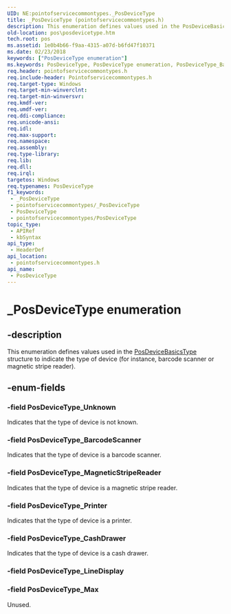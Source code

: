 ```yaml
---
UID: NE:pointofservicecommontypes._PosDeviceType
title: _PosDeviceType (pointofservicecommontypes.h)
description: This enumeration defines values used in the PosDeviceBasicsType structure to indicate the type of device (for instance, barcode scanner or magnetic stripe reader).
old-location: pos\posdevicetype.htm
tech.root: pos
ms.assetid: 1e0b4b66-f9aa-4315-a07d-b6fd47f10371
ms.date: 02/23/2018
keywords: ["PosDeviceType enumeration"]
ms.keywords: PosDeviceType, PosDeviceType enumeration, PosDeviceType_BarcodeScanner, PosDeviceType_CashDrawer, PosDeviceType_MagneticStripeReader, PosDeviceType_Max, PosDeviceType_Printer, PosDeviceType_Unknown, _PosDeviceType, pointofservicecommontypes/PosDeviceType, pointofservicecommontypes/PosDeviceType_BarcodeScanner, pointofservicecommontypes/PosDeviceType_CashDrawer, pointofservicecommontypes/PosDeviceType_MagneticStripeReader, pointofservicecommontypes/PosDeviceType_Max, pointofservicecommontypes/PosDeviceType_Printer, pointofservicecommontypes/PosDeviceType_Unknown, pos.posdevicetype
req.header: pointofservicecommontypes.h
req.include-header: Pointofservicecommontypes.h
req.target-type: Windows
req.target-min-winverclnt: 
req.target-min-winversvr: 
req.kmdf-ver: 
req.umdf-ver: 
req.ddi-compliance: 
req.unicode-ansi: 
req.idl: 
req.max-support: 
req.namespace: 
req.assembly: 
req.type-library: 
req.lib: 
req.dll: 
req.irql: 
targetos: Windows
req.typenames: PosDeviceType
f1_keywords:
 - _PosDeviceType
 - pointofservicecommontypes/_PosDeviceType
 - PosDeviceType
 - pointofservicecommontypes/PosDeviceType
topic_type:
 - APIRef
 - kbSyntax
api_type:
 - HeaderDef
api_location:
 - pointofservicecommontypes.h
api_name:
 - PosDeviceType
---
```


# _PosDeviceType enumeration


## -description

This enumeration defines values used in the <a href="https://docs.microsoft.com/windows-hardware/drivers/ddi/pointofservicedriverinterface/ns-pointofservicedriverinterface-_posdevicebasicstype">PosDeviceBasicsType</a> structure to indicate the type of device (for instance, barcode scanner or magnetic stripe reader).

## -enum-fields

### -field PosDeviceType_Unknown

Indicates that the type of device is not known.

### -field PosDeviceType_BarcodeScanner

Indicates that the type of device is a barcode scanner.

### -field PosDeviceType_MagneticStripeReader

Indicates that the type of device is a magnetic stripe reader.

### -field PosDeviceType_Printer

Indicates that the type of device is a printer.

### -field PosDeviceType_CashDrawer

Indicates that the type of device is a cash drawer.

### -field PosDeviceType_LineDisplay

### -field PosDeviceType_Max

Unused.

